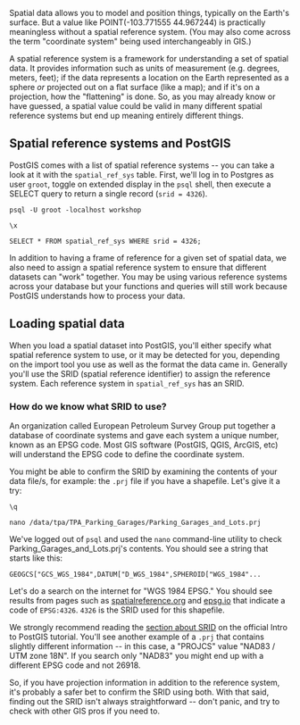 Spatial data allows you to model and position things, typically on the Earth's 
surface. But a value like POINT(-103.771555 44.967244) is practically 
meaningless without a spatial reference system. (You may also come across the 
term "coordinate system" being used interchangeably in GIS.)
 
A spatial reference system is a framework for understanding a set of spatial 
data. It provides information such as units of measurement (e.g. degrees, 
meters, feet); if the data represents a location on the Earth represented as a 
sphere _or_  projected out on a flat surface (like a map); and if it's on a 
projection, how the "flattening" is done. So, as you may already know or have 
guessed, a spatial value could be valid in many different spatial reference 
systems but end up meaning entirely different things. 

## Spatial reference systems and PostGIS

PostGIS comes with a list of spatial reference systems -- you can take a 
look at it with the `spatial_ref_sys` table. First, we'll log in to Postgres 
as user `groot`, toggle on extended display in the `psql` shell, then execute 
a SELECT query to return a single record (`srid = 4326`).

```
psql -U groot -localhost workshop

\x

SELECT * FROM spatial_ref_sys WHERE srid = 4326;
```

In addition to having a frame of reference for a given set of spatial data, 
we also need to assign a spatial reference system to ensure that different 
datasets can "work" together. You may be using various reference systems across 
your database but your functions and queries will still work because PostGIS 
understands how to process your data. 

## Loading spatial data

When you load a spatial dataset into PostGIS, you'll either specify what 
spatial reference system to use, or it may be detected for you, depending on 
the import tool you use as well as the format the data came in. Generally 
you'll use the SRID (spatial reference identifier) to assign the reference 
system. Each reference system in `spatial_ref_sys` has an SRID.

### How do we know what SRID to use?

An organization called European Petroleum Survey Group put together a database 
of coordinate systems and gave each system a unique number, known as an EPSG 
code. Most GIS software (PostGIS, QGIS, ArcGIS, etc) will understand the EPSG 
code to define the coordinate system.  

You might be able to confirm the SRID by examining the contents of your data 
file/s, for example: the `.prj` file if you have a shapefile. Let's give it a 
try:

```
\q

nano /data/tpa/TPA_Parking_Garages/Parking_Garages_and_Lots.prj
```

We've logged out of `psql` and used the `nano` command-line utility to check 
Parking_Garages_and_Lots.prj's contents. You should see a string that starts 
like this:

`GEOGCS["GCS_WGS_1984",DATUM["D_WGS_1984",SPHEROID["WGS_1984"...`

Let's do a search on the internet for "WGS 1984 EPSG." You should see results 
from pages such as [spatialreference.org](https://spatialreference.org/ref/epsg/wgs-84/)
and [epsg.io](https://epsg.io/4326) that indicate a code of `EPSG:4326`. `4326`
 is the SRID used for this shapefile.

We strongly recommend reading the [section about SRID](https://postgis.net/workshops/postgis-intro/loading_data.html#srid-26918-what-s-with-that) on the official Intro to PostGIS tutorial.
You'll see another example of a `.prj` that contains slightly different 
information -- in this case, a "PROJCS" value "NAD83 / UTM zone 18N". If you 
search only "NAD83" you might end up with a different EPSG code and not 26918.

So, if you have projection information in addition to the reference system, 
it's probably a safer bet to confirm the SRID using both. With that said, 
finding out the SRID isn't always straightforward -- don't panic, and try to 
check with other GIS pros if you need to.
